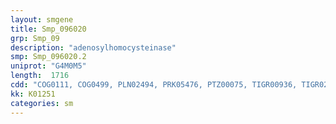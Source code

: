```yaml
---
layout: smgene
title: Smp_096020
grp: Smp_09
description: "adenosylhomocysteinase"
smp: Smp_096020.2
uniprot: "G4M0M5"
length:  1716
cdd: "COG0111, COG0499, PLN02494, PRK05476, PTZ00075, TIGR00936, TIGR02853, cd00401, cl21454, pfam05221, smart00996"
kk: K01251
categories: sm
---
```

